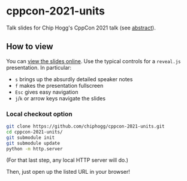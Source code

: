 # cppcon-2021-units

Talk slides for Chip Hogg's CppCon 2021 talk (see [abstract]).

## How to view

You can [view the slides online](https://chogg.name/cppcon-2021-units/).  Use
the typical controls for a `reveal.js` presentation.  In particular:

- `s` brings up the absurdly detailed speaker notes
- `f` makes the presentation fullscreen
- `Esc` gives easy navigation
- `j`/`k` or arrow keys navigate the slides

### Local checkout option

```sh
git clone https://github.com/chiphogg/cppcon-2021-units.git
cd cppcon-2021-units/
git submodule init
git submodule update
python -m http.server
```

(For that last step, any local HTTP server will do.)

Then, just open up the listed URL in your browser!

[abstract]: https://cppcon2021.sched.com/event/nvCp/units-libraries-and-autonomous-vehicles-lessons-from-the-trenches
